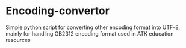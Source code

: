# Encoding-convertor
Simple python script for converting other encoding format into UTF-8, mainly for handling GB2312 encoding format used in ATK education resources
